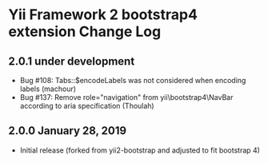 Yii Framework 2 bootstrap4 extension Change Log
==============================================

2.0.1 under development
-----------------------

- Bug #108: Tabs::$encodeLabels was not considered when encoding labels (machour)
- Bug #137: Remove role="navigation" from yii\bootstrap4\NavBar according to aria specification (Thoulah)


2.0.0 January 28, 2019
----------------------

- Initial release (forked from yii2-bootstrap and adjusted to fit bootstrap 4)
